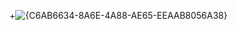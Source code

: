 +![{C6AB6634-8A6E-4A88-AE65-EEAAB8056A38}](https://github.com/user-attachments/assets/b0a4b5fb-228a-4025-aec3-1cf5d60cd1bc)

